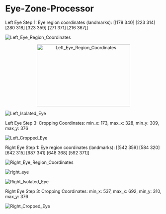 # Eye-Zone-Processor

Left Eye Step 1: Eye region coordinates (landmarks):
 [[178 340]
 [223 314]
 [280 318]
 [323 359]
 [271 371]
 [216 367]]

![Left_Eye_Region_Coordinates](https://github.com/user-attachments/assets/d5f3a453-7359-4bb7-9f34-4a5c46ea16db)

<div style="text-align: center;">
<img src="https://github.com/user-attachments/assets/3156c511-1754-4799-ad6c-ea00c19ad44e" alt="Left_Eye_Region_Coordinates" width="300" height="200">
</div>

![Left_Isolated_Eye](https://github.com/user-attachments/assets/11c24932-9533-4640-88b6-666445458e8a)

Left Eye Step 3: Cropping Coordinates:
min_x: 173, max_x: 328, min_y: 309, max_y: 376

![Left_Cropped_Eye](https://github.com/user-attachments/assets/7f209a13-4d88-4e93-b08a-904aa77e4578)

Right Eye Step 1: Eye region coordinates (landmarks):
 [[542 359]
 [584 320]
 [642 315]
 [687 341]
 [648 368]
 [592 371]]

 ![Right_Eye_Region_Coordinates](https://github.com/user-attachments/assets/b7f42e38-7804-4c47-930b-ca190d8d91ef)

 ![right_eye](https://github.com/user-attachments/assets/33a1b7f1-3b7a-4c23-9bc5-81feb20805fd)

 ![Right_Isolated_Eye](https://github.com/user-attachments/assets/18b845a0-1f8d-41ac-ab05-25d31eaf6ea4)

Right Eye Step 3: Cropping Coordinates:
min_x: 537, max_x: 692, min_y: 310, max_y: 376

![Right_Cropped_Eye](https://github.com/user-attachments/assets/47bbad00-cb5e-417e-a0d9-339f4ea107a1)



